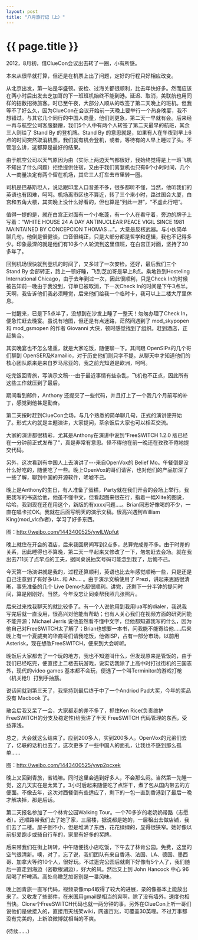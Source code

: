 ```yaml
---
layout: post
title: "八月旅行记（上）"
---
```


# {{ page.title }}

2012，8月初，借ClueCon会议出去转了一圈，小有所感。


本来从很早就打算，但还是在机票上出了问题，定好的行程只好相应改变。


从北京出发，第一站是华盛顿。安检、过海关都很顺利，比去年快好多。然而应该在两小时后出发去芝加哥的下一班班机始终不能到港。延迟、取消，美联航也用同样的招数招待旅客。时已至午夜，大部分人顺从的改签了第二天晚上的班机。但我等不了好么久，因为ClueCon在会议开始前一天晚上要举行一个热身晚宴，我不想错过。与其它几个同行的中国人商量，他们则更急，第二天一早就有会。后来经一再与航空公司客服磨蹭，我们5个人中有两个人转签了第二天最早的航班，其余三人则给了 Stand By 的登机牌。Stand By 的意思就是，如果有人在午夜到早上6点的时间突然取消机票，我们就有机会登机，或者，等待有的人早上睡过了头。不管怎么讲，这都算是最好的结果。



由于航空公司以天气原因为由（实际上两边天气都很好，我始终觉得是上一班飞机不知出了什么问题）拒绝提供住宿，又由于我们离登机也只有6个小时时间，几个人一商量决定有两个留在机场，其它三人打车去市里转一圈。



司机是巴基斯坦人，说话跟印度人口音差不多，很多都听不懂，当然，他听我们的英语也有困难，呵呵。机场离市区也不算近，转了三个来小时，路过国会大厦，白宫和五角大楼，其实晚上没什么好看的，但也算是“到此一游”，“不虚此行吧”。



值得一提的是，就在白宫正对面有一个小帐蓬，有一个人在看守着，旁边的牌子上写着：“WHITE HOUSE 24 A DAY ANTINUCLEAR PEACE VIGIL SINCE 1981 MAINTAINED BY CONCEPCION THOMAS …”。大意是反核武器。与小伙简单聊几句，他倒是很健谈，口音很纯正，只是大部分都是哲学和逻辑，我也不记得多少。印象最深的就是他们有10多个人轮流到这里值班，在白宫正对面，坚持了30多年了。



回到机场很快就到登机的时间了，又多过了一次安检。还好，最后我们三个 Stand By 会部转正，路上一顿好睡，飞到芝加哥是早上8点。乘地铁到Hosteling International Chicago，由于去年到过一次，因此很顺利，只是Check In的时候被告知前一晚由于我没到，订单已被取消，下一次Check In的时间是下午3点半。天啊，我告诉他们我必须睡觉，后来他们给我一个临时卡，我可以上二楼大厅里休息。



一觉醒来，已是下5点半了，没想到在沙发上睡了一整天！匆匆办理了Check In，便急忙赶去晚宴。虽说有地图，但还是有点迷路，茫然间遇到了 mod_skypopen 和 mod_gsmopen 的作者 Giovanni 大侠，顿时感觉找到了组织。赶到酒店，正赶集合。



其实晚宴也不怎么隆重，就是大家吃饭，随便聊一下。其间跟 OpenSIPs的几个哥们聊到 OpenSER及Kamailio，对于历史他们则只字不提。从聊天中才知道他们的核心团队原来是来自罗马尼亚的，我之前光知道是欧洲，呵呵。



吃完饭回青旅，写演示文稿---由于最近事情有些杂乱，飞机也不正点，因此所有这些工作就压到了最后。



期间看到邮件，Anthony 还提交了一些代码，并且打上了一个我几个月前写的补丁，感觉到他甚是勤奋。



第二天按时赶到ClueCon会场，与几个熟悉的简单聊几句，正式的演讲便开始了。形式大约就是主题演讲，大家提问，茶余饭后大家也可以相互交流。



大家的演讲都很精彩，尤其是Anthony在演讲中说到“FreeSWITCH 1.2.0 版已经在一分钟前正式发布了”，真是非常有意思。怪不得他在前一晚还在孜孜不倦地提交代码。



另外，这次看到有中国人上去演讲了---来自OpenVox的 Belief Mo。午餐倒是没什么好吃的，随便吃了一些。晚上OpenVox的哥们请客，也对他们的产品加深了一些了解，聊到中国的开源软件，唏嘘不己。



晚上是Anthony的生日，有人准备了蛋糕，Party就在我们开会的会场上举行。我把我写的书送给他，他虽不懂中文，但看起图来很在行，指着一幅Xlite的图说，哈哈，我到现在还在用这个，新版的有xxxx问题….。Brian同志好像喝的不少，一直在唱卡拉OK。我就在后面写明天的演示文稿。很高兴遇到William King(mod_vlc作者)，学习了好多东西。

图：<http://weibo.com/1443400525/ywlLWpfut>

晚上就住在开会的酒店，后来我回房间写到2点多，总算完成差不多。由于时差的关系，因此睡得也不算晚，第二天一早起来又修改了一下，匆匆赶去会场。就在我出去711买了点早点的工夫，据同桌说抽奖号码可能念到我了，后悔不己。



今天第一场演讲就是我的，过程还算顺利，英语也比去年感觉顺畅一些，只是还是自己注意到了有好多Ur.. 和  Ah…. 。由于演示文稿使用了 Prezi，讲起来思路很清晰，事先准备的几个 Live Demo也都很顺利。讲完，还剩下一分半钟的提问时间，算是刚刚好。当然，今年没忘让同桌帮我照几张照片。



后来过来找我聊天的就比较多了。有一个人说他用到我用lua写的dialer，我说我写完后就一直没用，很高兴对他能有帮助；也有人关心我们在视频方面的研究问能不能开源；Michael Jerris 说他虽然看不懂中文字，但他都知道我写的什么，因为他自己对FreeSWITCH太了解了；Brian也想要一本书，问我能不能寄给他…..后来晚上有一个夏威夷的华裔哥们请我吃饭，他做ISP，占有一部分市场，以前用Asterisk，现在想改FreeSWITCH，便来到大会听听。



晚饭后大家都去了一个玩的地方，我也不知道叫什么，但发现原来是管饭的，由于我们已经吃完，便直接上二楼去玩游戏，说实话我除了上高中时打过街机的三国志外，现代的video games 基本都不会玩，便选了一个叫Terminitor的游戏打枪（机关枪!）打到手抽筋。



说话间就到第三天了，我坚持到最后终于中了一个Andriod Pad大奖，今年的奖品没有 Macbook 了。



散会后我又呆了一会，大家都走的差不多了，抓住Ken Rice(负责维护FreeSWITCH的分支及稳定性)给我讲了半天 FreeSWITCH 代码管理的东西，受益菲浅。



总之，大会就这么结束了。应到200多人，实到200多人。OpenVox的兄弟们去了，亿联的话机也去了，这次更多了一些中国人的面孔，让我也不感到那么孤单......

图：<http://weibo.com/1443400525/ywp2pcxek>

晚上又回到青旅，省钱嘛。同时这里会遇到好多人，不会那么闷。当然第一先睡一觉，这几天实在是太累了。3小时后起来随便吃了点饼干，煮了包从国内带去的方便面。不像去年，这次对西餐倒有些适应了，剩下的一包一直到香港到了最后一晚才解决掉，那是后话。

第二天报名参加了一个林肯公园Walking Tour。一个70多岁的老奶奶带路（志愿者）。还顺路带我们去了她了家，三层楼，据说都是她的，一层租出去做店铺，我们去了二楼。屋子倒不小，但是堆满了东西，花花绿绿的，显得很狭窄。她好像以前挺爱跑步或骑自行车的，家里有好多的奖牌。

后来带我们在街上转转，中午随便找小店吃饭，下午去了林肯公园。免费，这里的空气很清新。噢，对了，忘了说，我们团队有来自香港、法国、LA、德国、墨西哥、加拿大等约10个人，很好玩。不过逛完公园后就剩下好像有5个人了，我们随后一直走到海边（密歇根湖边），好大的风。然后又上到 John Hancock 中心 96层喝了杯啤酒。高处鸟瞰芝加哥别是一番风味。

晚上回青旅一直写代码，视频录像mp4取得了较大的进展，录的像基本上能放出来了。又收发了些邮件，在米国用gmail是相当的爽啊，除了没有墙外，速度也相当快。Clone个FreeSWITCH代码也就一两分钟的事。另外在ClueCon上听一哥们说他们是做接入的，直接用天线架wiki，网速百兆，可覆盖30英哩。不过万事都没有完美的，上新浪微博就相当的不爽。

(待续......）
